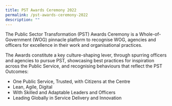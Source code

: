 ```yaml
---
title: PST Awards Ceremony 2022
permalink: /pst-awards-ceremony-2022
description: ""
---
```

The Public Sector Transformation (PST) Awards Ceremony is a Whole-of-Government (WOG) pinnacle platform to recognise WOG, agencies and officers for excellence in their work and organisational practices. 

The Awards constitute a key culture-shaping lever, through spurring officers and agencies to pursue PST, showcasing best practices for inspiration across the Public Service, and recognising behaviours that reflect the PST Outcomes:
* One Public Service, Trusted, with Citizens at the Centre
* Lean, Agile, Digital
* With Skilled and Adaptable Leaders and Officers
* Leading Globally in Service Delivery and Innovation
